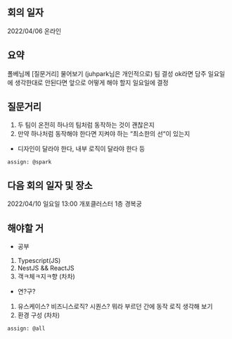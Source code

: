 ## 회의 일자
2022/04/06 온라인

## 요약
폴베님께 [질문거리] 물어보기 (juhpark님은 개인적으로)
팀 결성 ok라면 담주 일요일에 생각한대로
안된다면 앞으로 어떻게 해야 할지 일요일에 결정

## 질문거리
1. 두 팀이 온전히 하나의 팀처럼 동작하는 것이 괜찮은지
2. 만약 하나처럼 동작해야 한다면 지켜야 하는 “최소한의 선“이 있는지
- 디자인이 달라야 한다, 내부 로직이 달라야 한다 등
```
assign: @spark
```

## 다음 회의 일자 및 장소
2022/04/10 일요일 13:00 개포클러스터 1층 경복궁

## 해야할 거
- 공부
1. Typescript(JS)
2. NestJS && ReactJS
3. 객ㅋ체ㅋ지ㅋ향 (차차)
- 연?구?
1. 유스케이스? 비즈니스로직? 시퀀스? 뭐라 부르던 간에 동작 로직 생각해 보기
2. 환경 구성 (차차)
```
assign: @all
```
